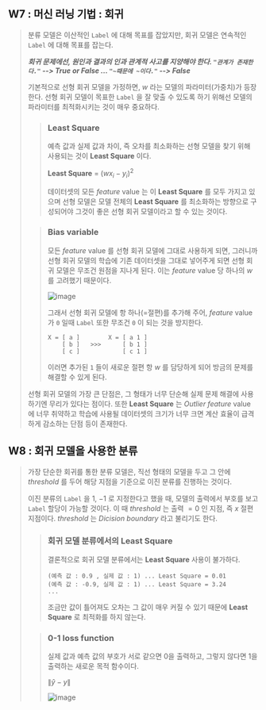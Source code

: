 ## W7 : 머신 러닝 기법 : 회귀
> 분류 모델은 이산적인 `Label` 에 대해 목표를 잡았지만, 회귀 모델은 연속적인 `Label` 에 대해 목표를 잡는다.
>
> ***회귀 문제에선, 원인과 결과의 인과 관계적 사고를 지양해야 한다. `"관계가 존재한다."` --> True or False ... `"~때문에 ~이다."` --> False***
>
> 기본적으로 선형 회귀 모델을 가정하면, $w$ 라는 모델의 파라미터(가중치)가 등장한다. 선형 회귀 모델이 목표한 `Label` 을 잘 맞출 수 있도록 하기 위해선 모델의 파라미터를 최적화시키는 것이 매우 중요하다.
>
> > ### Least Square
> > 예측 값과 실제 값과 차이, 즉 오차를 최소화하는 선형 모델을 찾기 위해 사용되는 것이 **Least Square** 이다.
> >
> > **Least Square** = $(wx_i-y_i)^2$
> >
> > 데이터셋의 모든 *feature* value 는 이 **Least Square** 를 모두 가지고 있으며 선형 모델은 모델 전체의 **Least Square** 를 최소화하는 방향으로 구성되어야 그것이 좋은 선형 회귀 모델이라고 할 수 있는 것이다.
>
> > ### Bias variable
> > 모든 *feature* value 를 선형 회귀 모델에 그대로 사용하게 되면, 그러니까 선형 회귀 모델의 학습에 기존 데이터셋을 그대로 넣어주게 되면 선형 회귀 모델은 무조건 원점을 지나게 된다. 이는 *feature* value 당 하나의 $w$ 를 고려했기 때문이다.
> >
> > ![image](https://github.com/user-attachments/assets/1eb2e46e-8e59-4aca-ae0e-fe7a1975d679)
> >
> > 그래서 선형 회귀 모델에 항 하나(=절편)를 추가해 주어, *feature* value 가 `0` 일때 `Label` 또한 무조건 `0` 이 되는 것을 방지한다.
> >
> > ```
> > X = [ a ]        X = [ a 1 ]
> >     [ b ]   >>>      [ b 1 ]
> >     [ c ]            [ c 1 ]
> > ```
> > 이러면 추가된 `1` 들이 새로운 절편 항 $w$ 를 담당하게 되어 방금의 문제를 해결할 수 있게 된다.
> 
> 선형 회귀 모델의 가장 큰 단점은, 그 형태가 너무 단순해 실제 문제 해결에 사용하기엔 무리가 있다는 점이다. 또한 **Least Square** 는 *Outlier* *feature* value 에 너무 취약하고 학습에 사용될 데이터셋의 크기가 너무 크면 계산 효율이 급격하게 감소하는 단점 등이 존재한다.

## W8 : 회귀 모델을 사용한 분류
> 가장 단순한 회귀를 통한 분류 모델은, 직선 형태의 모델을 두고 그 안에 *threshold* 를 두어 해당 지점을 기준으로 이진 분류를 진행하는 것이다.
> 
> 이진 분류의 `Label` 을 $1$, $-1$ 로 지정한다고 했을 때, 모델의 출력에서 부호를 보고 `Label` 할당이 가능할 것이다. 이 때 *threshold* 는 출력 $= 0$ 인 지점, 즉 $x$ 절편 지점이다. *threshold* 는 *Dicision boundary* 라고 불리기도 한다.
>
> > ### 회귀 모델 분류에서의 Least Square
> > 결론적으로 회귀 모델 분류에서는 **Least Square** 사용이 불가하다.
> >
> > ```
> > (예측 값 : 0.9 , 실제 값 : 1) ... Least Square = 0.01 
> > (예측 값 : -0.9, 실제 값 : 1) ... Least Square = 3.24
> > ...  
> > ```
> > 조금만 값이 틀어져도 오차는 그 값이 매우 커질 수 있기 때문에 **Least Square** 로 최적화를 하지 않는다.
> 
> > ### 0-1 loss function
> > 실제 값과 예측 값의 부호가 서로 같으면 0을 출력하고, 그렇지 않다면 1을 출력하는  새로운 목적 함수이다.
> >
> > $\lVert\hat{y}-y\rVert$
> >
> > ![image](https://github.com/user-attachments/assets/531a1df5-f172-46f9-9993-2115c5298b63)
